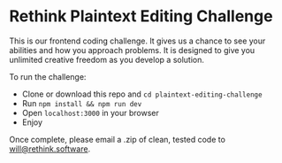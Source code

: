 # Rethink Plaintext Editing Challenge
This is our frontend coding challenge. It gives us a chance to see your abilities and how you approach problems. It is designed to give you unlimited creative freedom as you develop a solution.

To run the challenge:
- Clone or download this repo and `cd plaintext-editing-challenge`
- Run `npm install && npm run dev`
- Open `localhost:3000` in your browser
- Enjoy

Once complete, please email a .zip of clean, tested code to will@rethink.software.
